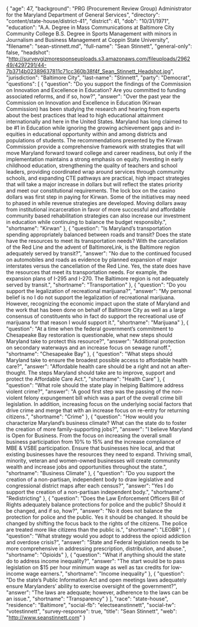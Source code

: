 {
  "age": 47,
  "background": "PRG (Procurement Review Group) Administrator for the Maryland Department of General Services",
  "directory": "content/state-house/district-41",
  "district": 41,
  "dob": "10/31/1971",
  "education": "A.A. Degree in Mass Communications at Baltimore City Community College  B.S. Degree in Sports Management with minors in Journalism and Business Management at Coppin State University",
  "filename": "sean-stinnett.md",
  "full-name": "Sean Stinnett",
  "general-only": false,
  "headshot": "http://surveygizmoresponseuploads.s3.amazonaws.com/fileuploads/296249/4297291/44-7b3714b02389637811c71cc360b38f4f_Sean_Stinnett_Headshot.jpg",
  "jurisdiction": "Baltimore City",
  "last-name": "Stinnett",
  "party": "Democrat",
  "questions": [
    {
      "question": "Do you support the findings of the Commission on Innovation and Excellence in Education? Are you committed to funding associated reforms, and if so, how?",
      "answer": "Over the past year the Commission on Innovation and Excellence in Education (Kirwan Commission) has been studying the research and hearing from experts about the best practices that lead to high educational attainment internationally and here in the United States. Maryland has long claimed to be #1 in Education while ignoring the growing achievement gaps and in-equities in educational opportunity within and among districts and populations of students. The recommendations presented by the Kirwan Commission provide a comprehensive framework with strategies that will move Maryland forward toward college and career readiness, but only if the implementation maintains a strong emphasis on equity.   Investing in early childhood education, strengthening the quality of teachers and school leaders, providing coordinated wrap around services through community schools, and expanding CTE pathways are practical, high impact strategies that will take a major increase in dollars but will reflect the states priority and meet our constitutional requirements. The lock box on the casino dollars was first step in paying for Kirwan. Some of the initiatives may need to phased in while revenue strategies are developed. Moving dollars away from institutional incarceration in favor of more successful and affordable community based rehabilitation strategies can also increase our investment in education while continuing to balance the budget responsibly.",
      "shortname": "Kirwan"
    },
    {
      "question": "Is Maryland’s transportation spending appropriately balanced between roads and transit? Does the state have the resources to meet its transportation needs? With the cancellation of the Red Line and the advent of BaltimoreLink, is the Baltimore region adequately served by transit?",
      "answer": "No due to the continued focused on automobiles and roads as evidence by planned expansion of major interstates versus the cancellation of the Red Line.  Yes, the state does have the resources that meet its transportation needs.  For example, the expansion plans of I-295 and I-270.  The Baltimore region is not adequately served by transit.",
      "shortname": "Transportation"
    },
    {
      "question": "Do you support the legalization of recreational marijuana?",
      "answer": "My personal belief is no I do not support the legalization of recreational marijuana.  However, recognizing the economic impact upon the state of Maryland and the work that has been done on behalf of Baltimore City as well as a large consensus of constituents who in fact do support the recreational use of marijuana for that reason I would support it.",
      "shortname": "Marijuana"
    },
    {
      "question": "At a time when the federal government’s commitment to Chesapeake Bay restoration is questionable, what new steps should Maryland take to protect this resource?",
      "answer": "Additional protection on secondary waterways and an increase focus on sewage runoff.",
      "shortname": "Chesapeake Bay"
    },
    {
      "question": "What steps should Maryland take to ensure the broadest possible access to affordable health care?",
      "answer": "Affordable health care should be a right and not an after-thought.  The steps Maryland should take are to improve, support and protect the Affordable Care Act.",
      "shortname": "Health Care"
    },
    {
      "question": "What role should the state play in helping Baltimore address violent crime?",
      "answer": "A good first step was the passing of the non-violent felony expungement bill which was a part of the overall crime bill legislation.  In addition, increasing focus on the underlying social factors that drive crime and merge that with an increase focus on re-entry for returning citizens.",
      "shortname": "Crime"
    },
    {
      "question": "How would you characterize Maryland’s business climate? What can the state do to foster the creation of more family-supporting jobs?",
      "answer": "I believe Maryland is Open for Business.  From the focus on increasing the overall small business participation from 10% to 15% and the increase compliance of MBE & VSBE participation.  Ensure that businesses hire local, and that existing businesses have the resources they need to expand.  Thriving small, minority, veteran and women-owned businesses will create community wealth and increase jobs and opportunities throughout the state.",
      "shortname": "Business Climate"
    },
    {
      "question": "Do you support the creation of a non-partisan, independent body to draw legislative and congressional district maps after each census?",
      "answer": "Yes I do support the creation of a non-partisan independent body.",
      "shortname": "Redistricting"
    },
    {
      "question": "Does the Law Enforcement Officers Bill of Rights adequately balance protections for police and the public? Should it be changed, and if so, how?",
      "answer": "No it does not balance the protection for police and the public.  Yes it should be changed.  It should be changed by shifting the focus back to the rights of the citizens.  The police are treated more like citizens than the public is.",
      "shortname": "LEOBR"
    },
    {
      "question": "What strategy would you adopt to address the opioid addiction and overdose crisis?",
      "answer": "State and Federal legislation needs to be more comprehensive in addressing prescription, distribution, and abuse.",
      "shortname": "Opioids"
    },
    {
      "question": "What if anything should the state do to address income inequality?",
      "answer": "The start would be to pass legislation on $15 per hour minimum wage as well as tax credits for low-income wage earners.",
      "shortname": "Income inequality"
    },
    {
      "question": "Do the state’s Public Information Act and open meetings laws adequately ensure Marylanders’ ability to exercise oversight of the government?",
      "answer": "The laws are adequate; however, adherence to the laws can be an issue.",
      "shortname": "Transparency"
    }
  ],
  "race": "state-house",
  "residence": "Baltimore",
  "social-fb": "electseanstinnett",
  "social-tw": "votestinnett",
  "survey-response": true,
  "title": "Sean Stinnett",
  "web": "http://www.seanstinnett.com"
}
